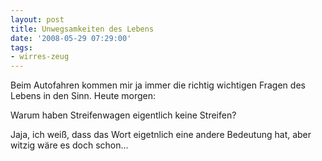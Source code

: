 ```yaml
---
layout: post
title: Unwegsamkeiten des Lebens
date: '2008-05-29 07:29:00'
tags:
- wirres-zeug
---
```


Beim Autofahren kommen mir ja immer die richtig wichtigen Fragen des Lebens in den Sinn. Heute morgen:

Warum haben Streifenwagen eigentlich keine Streifen?

Jaja, ich weiß, dass das Wort eigetnlich eine andere Bedeutung hat, aber witzig wäre es doch schon&#8230;